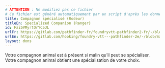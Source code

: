 ```yaml
---
# ATTENTION : Ne modifiez pas ce fichier
# Ce fichier est généré automatiquement par un script d'après les données du module Foundry VTT officiel et de sa traduction
title: Compagnon spécialisé (Rodeur)
titleEn: Specialized Companion (Ranger)
id: Fai5VMyrtOrYC5JL
urlFr: https://gitlab.com/pathfinder-fr/foundryvtt-pathfinder2-fr/-/blob/master/data/feats/Fai5VMyrtOrYC5JL.htm
urlEn: https://gitlab.com/hooking/foundry-vtt---pathfinder-2e/-/blob/master/packs/data/feats.db/specialized-companion-ranger.json
layout: dons
---
```

Votre compagnon animal est à présent si malin qu’il peut se spécialiser. Votre compagnon animal obtient une spécialisation de votre choix.
